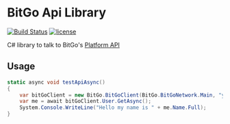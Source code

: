 # BitGo Api Library

[![Build Status](https://travis-ci.org/playhubdev/bitgo-dotnet.svg?branch=master)](https://travis-ci.org/playhubdev/bitgo-dotnet)
[![license](https://img.shields.io/github/license/playhubdev/bitgo-dotnet.svg?maxAge=2592000)](https://raw.githubusercontent.com/playhubdev/bitgo-dotnet/master/LICENSE.txt)

C# library to talk to BitGo's [Platform API](https://www.bitgo.com/api)

## Usage

```C#
static async void testApiAsync()
{
    var bitGoClient = new BitGo.BitGoClient(BitGo.BitGoNetwork.Main, "your API access Token");
    var me = await bitGoClient.User.GetAsync();
    System.Console.WriteLine("Hello my name is " + me.Name.Full);
}
```

